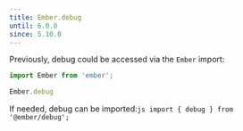 ```yaml
---
title: Ember.debug
until: 6.0.0
since: 5.10.0
---
```



Previously, debug could be accessed via the `Ember` import:
```js
import Ember from 'ember';

Ember.debug
```

 If needed, debug can be imported:```js
import { debug } from '@ember/debug';```
